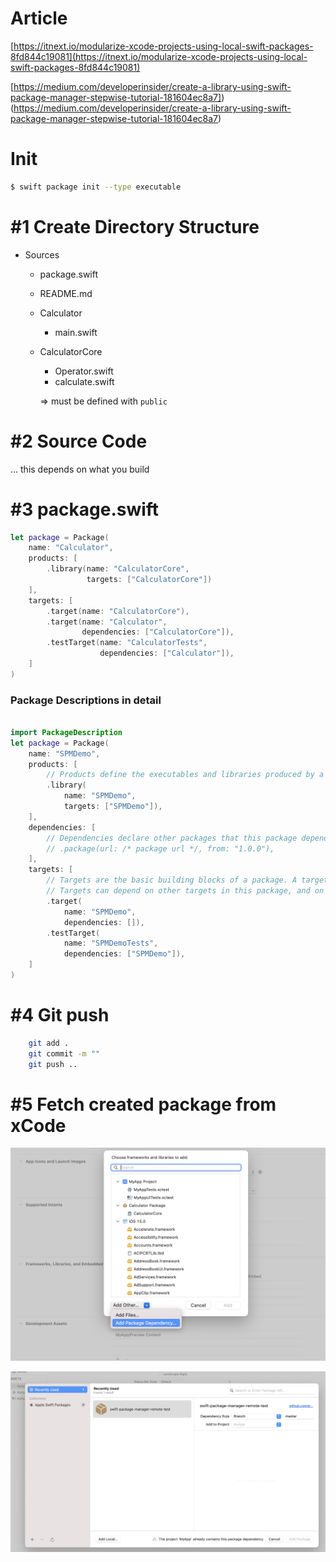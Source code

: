 # Article

[https://itnext.io/modularize-xcode-projects-using-local-swift-packages-8fd844c19081](https://itnext.io/modularize-xcode-projects-using-local-swift-packages-8fd844c19081)

[https://medium.com/developerinsider/create-a-library-using-swift-package-manager-stepwise-tutorial-181604ec8a7])(https://medium.com/developerinsider/create-a-library-using-swift-package-manager-stepwise-tutorial-181604ec8a7)

# Init

```bash
$ swift package init --type executable
```

# #1 Create Directory Structure

- Sources
    - package.swift
    - README.md
    - Calculator
        - main.swift
    - CalculatorCore
        - Operator.swift
        - calculate.swift
        
        ⇒ must be defined with `public`
        

# #2 Source Code

... this depends on what you build

# #3 package.swift

```swift
let package = Package(
    name: "Calculator",
    products: [
        .library(name: "CalculatorCore", 
                 targets: ["CalculatorCore"])
    ],
    targets: [
        .target(name: "CalculatorCore"),
        .target(name: "Calculator",
                dependencies: ["CalculatorCore"]),
        .testTarget(name: "CalculatorTests",
                    dependencies: ["Calculator"]),
    ]
)
```

### Package Descriptions in detail

```swift

import PackageDescription
let package = Package(
    name: "SPMDemo",
    products: [
        // Products define the executables and libraries produced by a package, and make them visible to other packages.
        .library(
            name: "SPMDemo",
            targets: ["SPMDemo"]),
    ],
    dependencies: [
        // Dependencies declare other packages that this package depends on.
        // .package(url: /* package url */, from: "1.0.0"),
    ],
    targets: [
        // Targets are the basic building blocks of a package. A target can define a module or a test suite.
        // Targets can depend on other targets in this package, and on products in packages which this package depends on.
        .target(
            name: "SPMDemo",
            dependencies: []),
        .testTarget(
            name: "SPMDemoTests",
            dependencies: ["SPMDemo"]),
    ]
)


```


# #4 Git push
```bash
	git add . 
	git commit -m ""
	git push ..
```

# #5 Fetch created package from xCode

![img1.png](img1.png)

![img2.png](img2.png)
